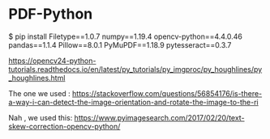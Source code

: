 # PDF-Python
$ pip install Filetype==1.0.7 numpy==1.19.4 opencv-python==4.4.0.46 pandas==1.1.4 Pillow==8.0.1 PyMuPDF==1.18.9 pytesseract==0.3.7

https://opencv24-python-tutorials.readthedocs.io/en/latest/py_tutorials/py_imgproc/py_houghlines/py_houghlines.html

The one we used :
https://stackoverflow.com/questions/56854176/is-there-a-way-i-can-detect-the-image-orientation-and-rotate-the-image-to-the-ri

Nah , we used this:
https://www.pyimagesearch.com/2017/02/20/text-skew-correction-opencv-python/
